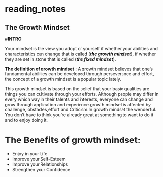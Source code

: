 # reading_notes
## The Growth Mindset
#**INTRO**

Your mindset is the view you adopt of yourself if whether your abilities and characteristics can change that is called (***the growth mindset***), if whether they are set in stone that is called  (***the fixed mindset***).

**The definition of growth mindset** : A growth mindset believes that one’s fundamental abilities can be developed through perseverance and effort, the concept of a growth mindset is a popular topic lately.  

This growth mindset is based on the belief that your basic qualities are things you can cultivate through your efforts. Although people may differ in every which way in their  talents and interests, everyone can change and grow through application and experience.growth mindset is affected by challenge, obstacles,effort and Criticism.In growth mindset the wenderful. You don’t have to think you’re already great at something to want to do it and to enjoy doing it.  

# **The Benefits of growth mindset:**  

* Enjoy in your Life  
* Improve your  Self-Esteem
* Improve your Relationships
* Strengthen your Confidence

